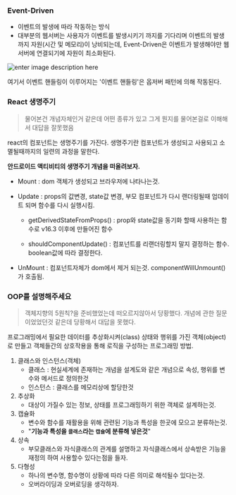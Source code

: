 ### Event-Driven
- 이벤트의 발생에 따라 작동하는 방식 
- 대부분의 웹서버는 사용자가 이벤트를 발생시키기 까지를 기다리며 이벤트의 발생까지 자원(시간 및 메모리)이 낭비되는데, Event-Driven은 이벤트가 발생해야만 웹서버에 연결되기에 자원이 최소화된다.

![enter image description here](https://velopert.com/wp-content/uploads/2016/02/ff.png)

여기서 이벤트 핸들링이 이루어지는 '이벤트 핸들링'은 옵저버 패턴에 의해 작동된다.


### React 생명주기
> 물어본건 개념자체인거 같은데 어떤 종류가 있고 그게 뭔지를 물어본걸로 이해해서 대답을 잘못했음

react의 컴포넌트는 생명주기를 가진다. 생명주기란 컴포넌트가 생성되고 사용되고 소멸될때까지의 일련의 과정을 말한다. 

**안드로이드 액티비티의 생명주기 개념을 떠올려보자.**

- Mount : dom 객체가 생성되고 브라우저에 나타나는것.

- Update : props의 값변경, state값 변경, 부모 컴포넌트가 다시 랜더링될때 업데이트 되며 함수를 다시 실행시킴.

    - getDerivedStateFromProps() : prop와 state값을 동기화 할때 사용하는 함수로 v16.3 이후에 만들어진 함수

    - shouldComponentUpdate() : 컴포넌트를 리랜더링할지 말지 결정하는 함수. boolean값에 따라 결정한다.

- UnMount : 컴포넌트자체가 dom에서 제거 되는것. componentWillUnmount() 가 호출됨.

### OOP를 설명해주세요
> 객체지향의 5원칙?을 준비했었는데 떠오르지않아서 당황했다. 개념에 관한 질문이었었던것 같은데 당황해서 대답을 못했다.

프로그래밍에서 필요한 데이터를 추상화시켜(class) 상태와 행위를 가진 객체(object)로 만들고 객체들간의 상호작용을 통해 로직을 구성하는 프로그래밍 방법.

1. 클래스와 인스턴스(객체)
    - 클래스 : 현실세계에 존재하는 개념을 설계도와 같은 개념으로 속성, 행위를 변수와 메서드로 정의한것
    - 인스턴스 : 클래스를 메모리상에 할당한것
1. 추상화
    - 대상이 가질수 있는 정보, 상태를 프로그래밍하기 위한 객체로 설계하는것.
1. 캡슐화
    - 변수와 함수를 재활용을 위해 관련된 기능과 특성을 한곳에 모으고 분류하는것.
    - "**기능과 특성을 `클래스`라는 `캡슐`에 분류해 넣은것**"
1. 상속
    - 부모클래스와 자식클래스의 관계를 설명하고 자식클래스에서 상속받은 기능을 재정의 하여 사용할수 있다는점을 들자.
1. 다형성
    - 하나의 변수명, 함수명이 상황에 따라 다른 의미로 해석될수 있다는것.
    - 오버라이딩과 오버로딩을 생각하자.